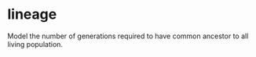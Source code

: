 # lineage
Model the number of generations required to have common ancestor to all living population.
